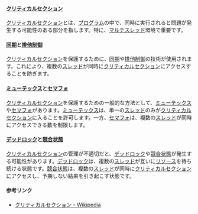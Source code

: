 

#### [クリティカルセクション](https://zh.wikipedia.org/wiki/クリティカルセクション)
[クリティカルセクション](https://zh.wikipedia.org/wiki/クリティカルセクション)とは、[プログラム](https://zh.wikipedia.org/wiki/プログラム)の中で、同時に実行されると問題が発生する可能性のある部分を指します。特に、[マルチスレッド](https://zh.wikipedia.org/wiki/マルチスレッド)環境で重要です。

#### [同期](https://zh.wikipedia.org/wiki/同期)と[排他制御](https://zh.wikipedia.org/wiki/排他制御)
[クリティカルセクション](https://zh.wikipedia.org/wiki/クリティカルセクション)を保護するために、[同期](https://zh.wikipedia.org/wiki/同期)や[排他制御](https://zh.wikipedia.org/wiki/排他制御)の技術が使用されます。これにより、複数の[スレッド](https://zh.wikipedia.org/wiki/スレッド)が同時に[クリティカルセクション](https://zh.wikipedia.org/wiki/クリティカルセクション)にアクセスすることを防ぎます。

#### [ミューテックス](https://zh.wikipedia.org/wiki/ミューテックス)と[セマフォ](https://zh.wikipedia.org/wiki/セマフォ)
[クリティカルセクション](https://zh.wikipedia.org/wiki/クリティカルセクション)を保護するための一般的な方法として、[ミューテックス](https://zh.wikipedia.org/wiki/ミューテックス)や[セマフォ](https://zh.wikipedia.org/wiki/セマフォ)があります。[ミューテックス](https://zh.wikipedia.org/wiki/ミューテックス)は、単一の[スレッド](https://zh.wikipedia.org/wiki/スレッド)のみが[クリティカルセクション](https://zh.wikipedia.org/wiki/クリティカルセクション)に入ることを許可します。一方、[セマフォ](https://zh.wikipedia.org/wiki/セマフォ)は、複数の[スレッド](https://zh.wikipedia.org/wiki/スレッド)が同時にアクセスできる数を制限します。

#### [デッドロック](https://zh.wikipedia.org/wiki/デッドロック)と[競合状態](https://zh.wikipedia.org/wiki/競合状態)
[クリティカルセクション](https://zh.wikipedia.org/wiki/クリティカルセクション)の管理が不適切だと、[デッドロック](https://zh.wikipedia.org/wiki/デッドロック)や[競合状態](https://zh.wikipedia.org/wiki/競合状態)が発生する可能性があります。[デッドロック](https://zh.wikipedia.org/wiki/デッドロック)は、複数の[スレッド](https://zh.wikipedia.org/wiki/スレッド)が互いに[リソース](https://zh.wikipedia.org/wiki/リソース)を待ち続ける状態です。[競合状態](https://zh.wikipedia.org/wiki/競合状態)は、複数の[スレッド](https://zh.wikipedia.org/wiki/スレッド)が同時に[クリティカルセクション](https://zh.wikipedia.org/wiki/クリティカルセクション)にアクセスし、予期しない結果を引き起こす状態です。

#### 参考リンク
- [クリティカルセクション - Wikipedia](https://ja.wikipedia.org/wiki/クリティカルセクション)
